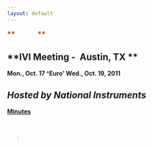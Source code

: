 ```yaml
---
layout: default
---
```

<div id="rightCol0">

<span style="font-size:14.0pt;color:#993300"> **          ** </span>

## **IVI Meeting -  Austin, TX **  
**Mon., Oct. 17 ^Euro' Wed., Oct. 19, 2011**  
  

## *Hosted by National Instruments*

**[Minutes](http://ivifoundation.org/meetings/2011Oct/2011OctMeetingSummary%20Final.pdf)**

 

>  

  

 

 

 

<span style="font-size:10.0pt;font-family:&quot;Arial&quot;,&quot;sans-serif&quot;">  
  
</span>

 

 

</div>
